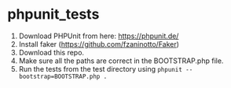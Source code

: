 # phpunit_tests

1. Download PHPUnit from here: https://phpunit.de/
2. Install faker (https://github.com/fzaninotto/Faker)
3. Download this repo. 
4. Make sure all the paths are correct in the BOOTSTRAP.php file.
5. Run the tests from the test directory using `phpunit --bootstrap=BOOTSTRAP.php .`
